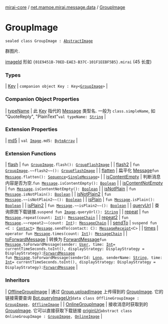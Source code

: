 [mirai-core](../../index.md) / [net.mamoe.mirai.message.data](../index.md) / [GroupImage](./index.md)

# GroupImage

`sealed class GroupImage : `[`AbstractImage`](../-abstract-image/index.md)

群图片.

[imageId](#) 形如 `{01E9451B-70ED-EAE3-B37C-101F1EEBF5B5}.mirai` (45 长度)

### Types

| [Key](-key/index.md) | `companion object Key : Key<`[`GroupImage`](./index.md)`>` |

### Companion Object Properties

| [typeName](type-name.md) | 此 [Key](../-message/-key/index.md) 指代的 [Message](../-message/index.md) 类型名. 一般为 `class.simpleName`, 如 "QuoteReply", "PlainText"`val typeName: `[`String`](https://kotlinlang.org/api/latest/jvm/stdlib/kotlin/-string/index.html) |

### Extension Properties

| [md5](../md5.md) | `val `[`Image`](../-image/index.md)`.md5: `[`ByteArray`](https://kotlinlang.org/api/latest/jvm/stdlib/kotlin/-byte-array/index.html) |

### Extension Functions

| [flash](../flash.md) | `fun `[`GroupImage`](./index.md)`.flash(): `[`GroupFlashImage`](../-group-flash-image/index.md) |
| [flash2](../flash2.md) | `fun `[`GroupImage`](./index.md)`.~~flash2~~(): `[`GroupFlashImage`](../-group-flash-image/index.md) |
| [flatten](../flatten.md) | 扁平化 [Message](../-message/index.md)`fun `[`Message`](../-message/index.md)`.flatten(): `[`Sequence`](https://kotlinlang.org/api/latest/jvm/stdlib/kotlin.sequences/-sequence/index.html)`<`[`SingleMessage`](../-single-message/index.md)`>` |
| [isContentEmpty](../is-content-empty.md) | 判断消息内容是否为空.`fun `[`Message`](../-message/index.md)`.isContentEmpty(): `[`Boolean`](https://kotlinlang.org/api/latest/jvm/stdlib/kotlin/-boolean/index.html) |
| [isContentNotEmpty](../is-content-not-empty.md) | `fun `[`Message`](../-message/index.md)`.isContentNotEmpty(): `[`Boolean`](https://kotlinlang.org/api/latest/jvm/stdlib/kotlin/-boolean/index.html) |
| [isNotPlain](../is-not-plain.md) | `fun `[`Message`](../-message/index.md)`.isNotPlain(): `[`Boolean`](https://kotlinlang.org/api/latest/jvm/stdlib/kotlin/-boolean/index.html) |
| [isNotPlain2](../is-not-plain2.md) | `fun `[`Message`](../-message/index.md)`.~~isNotPlain2~~(): `[`Boolean`](https://kotlinlang.org/api/latest/jvm/stdlib/kotlin/-boolean/index.html) |
| [isPlain](../is-plain.md) | `fun `[`Message`](../-message/index.md)`.isPlain(): `[`Boolean`](https://kotlinlang.org/api/latest/jvm/stdlib/kotlin/-boolean/index.html) |
| [isPlain2](../is-plain2.md) | `fun `[`Message`](../-message/index.md)`.~~isPlain2~~(): `[`Boolean`](https://kotlinlang.org/api/latest/jvm/stdlib/kotlin/-boolean/index.html) |
| [queryUrl](../query-url.md) | 查询原图下载链接.`suspend fun `[`Image`](../-image/index.md)`.queryUrl(): `[`String`](https://kotlinlang.org/api/latest/jvm/stdlib/kotlin/-string/index.html) |
| [repeat](../repeat.md) | `fun `[`Message`](../-message/index.md)`.repeat(count: `[`Int`](https://kotlinlang.org/api/latest/jvm/stdlib/kotlin/-int/index.html)`): `[`MessageChain`](../-message-chain/index.md) |
| [repeat2](../repeat2.md) | `fun `[`Message`](../-message/index.md)`.~~repeat2~~(count: `[`Int`](https://kotlinlang.org/api/latest/jvm/stdlib/kotlin/-int/index.html)`): `[`MessageChain`](../-message-chain/index.md) |
| [sendTo](../send-to.md) | `suspend fun <C : `[`Contact`](../../net.mamoe.mirai.contact/-contact/index.md)`> `[`Message`](../-message/index.md)`.sendTo(contact: C): `[`MessageReceipt`](../../net.mamoe.mirai.message/-message-receipt/index.md)`<C>` |
| [times](../times.md) | `operator fun `[`Message`](../-message/index.md)`.times(count: `[`Int`](https://kotlinlang.org/api/latest/jvm/stdlib/kotlin/-int/index.html)`): `[`MessageChain`](../-message-chain/index.md) |
| [toForwardMessage](../to-forward-message.md) | 转换为 [ForwardMessage](../-forward-message/index.md)`fun `[`Message`](../-message/index.md)`.toForwardMessage(sender: `[`User`](../../net.mamoe.mirai.contact/-user/index.md)`, time: `[`Int`](https://kotlinlang.org/api/latest/jvm/stdlib/kotlin/-int/index.html)` = currentTimeSeconds.toInt(), displayStrategy: DisplayStrategy = DisplayStrategy): `[`ForwardMessage`](../-forward-message/index.md)<br>`fun `[`Message`](../-message/index.md)`.toForwardMessage(senderId: `[`Long`](https://kotlinlang.org/api/latest/jvm/stdlib/kotlin/-long/index.html)`, senderName: `[`String`](https://kotlinlang.org/api/latest/jvm/stdlib/kotlin/-string/index.html)`, time: `[`Int`](https://kotlinlang.org/api/latest/jvm/stdlib/kotlin/-int/index.html)` = currentTimeSeconds.toInt(), displayStrategy: DisplayStrategy = DisplayStrategy): `[`ForwardMessage`](../-forward-message/index.md) |

### Inheritors

| [OfflineGroupImage](../-offline-group-image/index.md) | 通过 [Group.uploadImage](../../net.mamoe.mirai.contact/-group/upload-image.md) 上传得到的 [GroupImage](./index.md). 它的链接需要查询 [Bot.queryImageUrl](../../net.mamoe.mirai/-bot/query-image-url.md)`data class OfflineGroupImage : `[`GroupImage`](./index.md)`, `[`OfflineImage`](../-offline-image/index.md) |
| [OnlineGroupImage](../-online-group-image/index.md) | 接收消息时获取到的 [GroupImage](./index.md). 它可以直接获取下载链接 [originUrl](../-online-image/origin-url.md)`abstract class OnlineGroupImage : `[`GroupImage`](./index.md)`, `[`OnlineImage`](../-online-image/index.md) |

